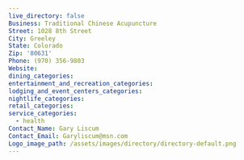 ```yaml
---
live_directory: false
Business: Traditional Chinese Acupuncture
Street: 1028 8th Street
City: Greeley
State: Colorado
Zip: '80631'
Phone: (970) 356-9803
Website:
dining_categories:
entertainment_and_recreation_categories:
lodging_and_event_centers_categories:
nightlife_categories:
retail_categories:
service_categories:
  - health
Contact_Name: Gary Liscum
Contact_Email: Garyliscum@msn.com
Logo_image_path: /assets/images/directory/directory-default.png
---
```


